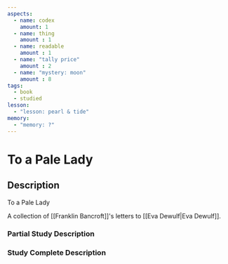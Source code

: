 ```yaml
---
aspects: 
  - name: codex
    amount: 1
  - name: thing
    amount : 1
  - name: readable
    amount : 1
  - name: "tally price"
    amount : 2
  - name: "mystery: moon"
    amount : 8
tags:
  - book
  - studied
lesson:
  - "lesson: pearl & tide"
memory:
  - "memory: ?"
---
```


# To a Pale Lady

## Description
To a Pale Lady

A collection of [[Franklin Bancroft]]'s letters to [[Eva Dewulf|Eva Dewulf]].
### Partial Study Description

### Study Complete Description
